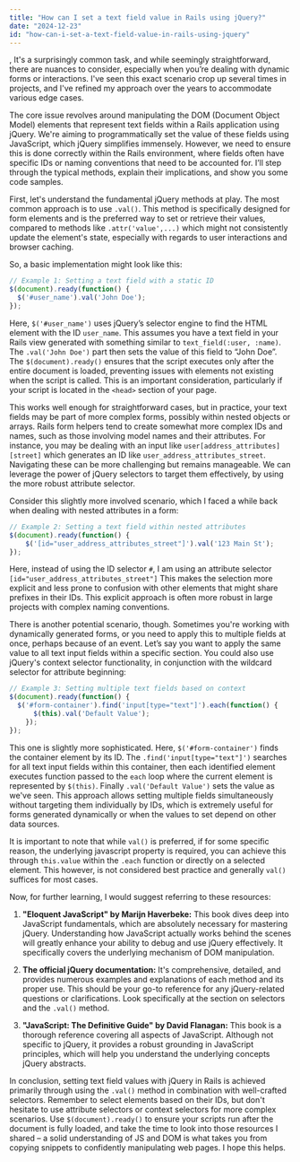 ```yaml
---
title: "How can I set a text field value in Rails using jQuery?"
date: "2024-12-23"
id: "how-can-i-set-a-text-field-value-in-rails-using-jquery"
---
```


,  It's a surprisingly common task, and while seemingly straightforward, there are nuances to consider, especially when you’re dealing with dynamic forms or interactions. I've seen this exact scenario crop up several times in projects, and I've refined my approach over the years to accommodate various edge cases.

The core issue revolves around manipulating the DOM (Document Object Model) elements that represent text fields within a Rails application using jQuery. We're aiming to programmatically set the value of these fields using JavaScript, which jQuery simplifies immensely. However, we need to ensure this is done correctly within the Rails environment, where fields often have specific IDs or naming conventions that need to be accounted for. I’ll step through the typical methods, explain their implications, and show you some code samples.

First, let's understand the fundamental jQuery methods at play. The most common approach is to use `.val()`. This method is specifically designed for form elements and is the preferred way to set or retrieve their values, compared to methods like `.attr('value',...)` which might not consistently update the element's state, especially with regards to user interactions and browser caching.

So, a basic implementation might look like this:

```javascript
// Example 1: Setting a text field with a static ID
$(document).ready(function() {
  $('#user_name').val('John Doe');
});
```

Here, `$('#user_name')` uses jQuery’s selector engine to find the HTML element with the ID `user_name`. This assumes you have a text field in your Rails view generated with something similar to `text_field(:user, :name)`. The `.val('John Doe')` part then sets the value of this field to “John Doe”. The `$(document).ready()` ensures that the script executes only after the entire document is loaded, preventing issues with elements not existing when the script is called. This is an important consideration, particularly if your script is located in the `<head>` section of your page.

This works well enough for straightforward cases, but in practice, your text fields may be part of more complex forms, possibly within nested objects or arrays. Rails form helpers tend to create somewhat more complex IDs and names, such as those involving model names and their attributes. For instance, you may be dealing with an input like `user[address_attributes][street]` which generates an ID like `user_address_attributes_street`. Navigating these can be more challenging but remains manageable. We can leverage the power of jQuery selectors to target them effectively, by using the more robust attribute selector.

Consider this slightly more involved scenario, which I faced a while back when dealing with nested attributes in a form:

```javascript
// Example 2: Setting a text field within nested attributes
$(document).ready(function() {
    $('[id="user_address_attributes_street"]').val('123 Main St');
});
```

Here, instead of using the ID selector `#`, I am using an attribute selector `[id="user_address_attributes_street"]` This makes the selection more explicit and less prone to confusion with other elements that might share prefixes in their IDs. This explicit approach is often more robust in large projects with complex naming conventions.

There is another potential scenario, though. Sometimes you're working with dynamically generated forms, or you need to apply this to multiple fields at once, perhaps because of an event. Let’s say you want to apply the same value to all text input fields within a specific section. You could also use jQuery's context selector functionality, in conjunction with the wildcard selector for attribute beginning:

```javascript
// Example 3: Setting multiple text fields based on context
$(document).ready(function() {
  $('#form-container').find('input[type="text"]').each(function() {
      $(this).val('Default Value');
    });
});
```
This one is slightly more sophisticated. Here, `$('#form-container')` finds the container element by its ID. The `.find('input[type="text"]')` searches for all text input fields within this container, then each identified element executes function passed to the `each` loop where the current element is represented by `$(this)`. Finally `.val('Default Value')` sets the value as we've seen. This approach allows setting multiple fields simultaneously without targeting them individually by IDs, which is extremely useful for forms generated dynamically or when the values to set depend on other data sources.

It is important to note that while `val()` is preferred, if for some specific reason, the underlying javascript property is required, you can achieve this through `this.value` within the `.each` function or directly on a selected element. This however, is not considered best practice and generally `val()` suffices for most cases.

Now, for further learning, I would suggest referring to these resources:

1. **"Eloquent JavaScript" by Marijn Haverbeke:** This book dives deep into JavaScript fundamentals, which are absolutely necessary for mastering jQuery. Understanding how JavaScript actually works behind the scenes will greatly enhance your ability to debug and use jQuery effectively. It specifically covers the underlying mechanism of DOM manipulation.

2. **The official jQuery documentation:** It's comprehensive, detailed, and provides numerous examples and explanations of each method and its proper use. This should be your go-to reference for any jQuery-related questions or clarifications. Look specifically at the section on selectors and the `.val()` method.

3. **"JavaScript: The Definitive Guide" by David Flanagan:** This book is a thorough reference covering all aspects of JavaScript. Although not specific to jQuery, it provides a robust grounding in JavaScript principles, which will help you understand the underlying concepts jQuery abstracts.

In conclusion, setting text field values with jQuery in Rails is achieved primarily through using the `.val()` method in combination with well-crafted selectors. Remember to select elements based on their IDs, but don't hesitate to use attribute selectors or context selectors for more complex scenarios. Use `$(document).ready()` to ensure your scripts run after the document is fully loaded, and take the time to look into those resources I shared – a solid understanding of JS and DOM is what takes you from copying snippets to confidently manipulating web pages. I hope this helps.
